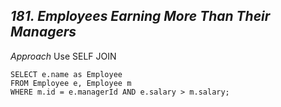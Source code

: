 *181. Employees Earning More Than Their Managers*
------------------------------------------

*Approach*
Use SELF JOIN

```
SELECT e.name as Employee
FROM Employee e, Employee m
WHERE m.id = e.managerId AND e.salary > m.salary;
```
